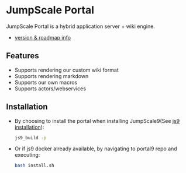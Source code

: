 # JumpScale Portal

JumpScale Portal is a hybrid application server + wiki engine.

- [version & roadmap info](https://github.com/Jumpscale/home/blob/master/README.md)

## Features

* Supports rendering our custom wiki format
* Supports rendering markdown
* Supports our own macros
* Supports actors/webservices


## Installation
* By choosing to install the portal when installing JumpScale9(See [js9 installation](https://github.com/Jumpscale/developer/blob/master/README.md)):

  ```bash
  js9_build -p
  ```
* Or if js9 docker already available, by navigating to portal9 repo and executing:
  ```bash
  bash install.sh
  ```
